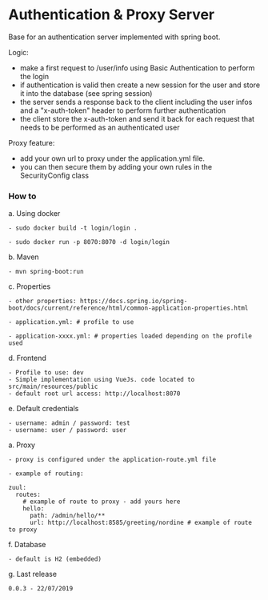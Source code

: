# Authentication & Proxy Server
Base for an authentication server implemented with spring boot.

Logic:

- make a first request to /user/info using Basic Authentication to perform the login
- if authentication is valid then create a new session for the user and store it into the database (see spring session)
- the server sends a response back to the client including the user infos  and a "x-auth-token" header to perform further authentication
- the client store the x-auth-token and send it back for each request that needs to be performed as an authenticated user 

Proxy feature:

- add your own url to proxy under the application.yml file. 
- you can then secure them by adding your own rules in the SecurityConfig class

### How to

a. Using docker
    
    - sudo docker build -t login/login .
    
    - sudo docker run -p 8070:8070 -d login/login
    
b. Maven
    
    - mvn spring-boot:run

c. Properties

    - other properties: https://docs.spring.io/spring-boot/docs/current/reference/html/common-application-properties.html

    - application.yml: # profile to use
    
    - application-xxxx.yml: # properties loaded depending on the profile used
    
d. Frontend
    
    - Profile to use: dev
    - Simple implementation using VueJs. code located to src/main/resources/public
    - default root url access: http://localhost:8070
    
e. Default credentials

    - username: admin / password: test 
    - username: user / password: user 
    
    
a. Proxy
    
    - proxy is configured under the application-route.yml file
    
    - example of routing:
    
    zuul:
      routes:
        # example of route to proxy - add yours here
        hello:
          path: /admin/hello/**
          url: http://localhost:8585/greeting/nordine # example of route to proxy
    
f. Database

    - default is H2 (embedded)

g. Last release
    
    0.0.3 - 22/07/2019
